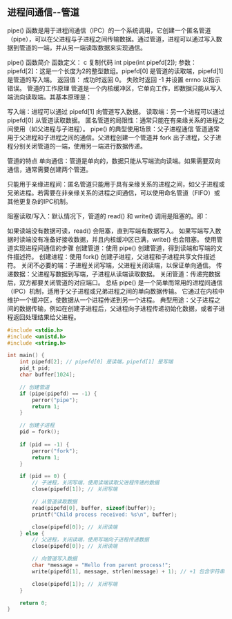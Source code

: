 ## 进程间通信--管道

pipe() 函数是用于进程间通信（IPC）的一个系统调用，它创建一个匿名管道（pipe），可以在父进程与子进程之间传输数据。通过管道，进程可以通过写入数据到管道的一端，并从另一端读取数据来实现通信。

pipe() 函数简介
函数定义：
c
复制代码
int pipe(int pipefd[2]);
参数：
pipefd[2]：这是一个长度为2的整型数组。pipefd[0] 是管道的读取端，pipefd[1] 是管道的写入端。
返回值：
成功时返回 0。
失败时返回 -1 并设置 errno 以指示错误。
管道的工作原理
管道是一个内核缓冲区，它单向工作，即数据只能从写入端流向读取端。其基本原理是：

写入端：进程可以通过 pipefd[1] 向管道写入数据。
读取端：另一个进程可以通过 pipefd[0] 从管道读取数据。
匿名管道的局限性：通常只能在有亲缘关系的进程之间使用（如父进程与子进程）。
pipe() 的典型使用场景：父子进程通信
管道通常用于父进程和子进程之间的通信。父进程创建一个管道并 fork 出子进程，父子进程分别关闭管道的一端，使用另一端进行数据传递。


管道的特点
单向通信：管道是单向的，数据只能从写端流向读端。如果需要双向通信，通常需要创建两个管道。

只能用于亲缘进程间：匿名管道只能用于具有亲缘关系的进程之间，如父子进程或兄弟进程。若需要在非亲缘关系的进程之间通信，可以使用命名管道（FIFO）或其他更复杂的IPC机制。

阻塞读取/写入：默认情况下，管道的 read() 和 write() 调用是阻塞的。即：

如果读端没有数据可读，read() 会阻塞，直到写端有数据写入。
如果写端写入数据时读端没有准备好接收数据，并且内核缓冲区已满，write() 也会阻塞。
使用管道实现进程间通信的步骤
创建管道：使用 pipe() 创建管道，得到读端和写端的文件描述符。
创建进程：使用 fork() 创建子进程，父进程和子进程共享文件描述符。
关闭不必要的端：子进程关闭写端，父进程关闭读端，以保证单向通信。
传递数据：父进程写数据到写端，子进程从读端读取数据。
关闭管道：传递完数据后，双方都要关闭管道的对应端口。
总结
pipe() 是一个简单而常用的进程间通信（IPC）机制，适用于父子进程或兄弟进程之间的单向数据传输。
它通过在内核中维护一个缓冲区，使数据从一个进程传递到另一个进程。
典型用途：父子进程之间的数据传输，例如在创建子进程后，父进程向子进程传递初始化数据，或者子进程返回处理结果给父进程。


```c
#include <stdio.h>
#include <unistd.h>
#include <string.h>

int main() {
    int pipefd[2]; // pipefd[0] 是读端，pipefd[1] 是写端
    pid_t pid;
    char buffer[1024];

    // 创建管道
    if (pipe(pipefd) == -1) {
        perror("pipe");
        return 1;
    }

    // 创建子进程
    pid = fork();
    
    if (pid == -1) {
        perror("fork");
        return 1;
    }

    if (pid == 0) {
        // 子进程，关闭写端，使用读端读取父进程传递的数据
        close(pipefd[1]); // 关闭写端

        // 从管道读取数据
        read(pipefd[0], buffer, sizeof(buffer));
        printf("Child process received: %s\n", buffer);

        close(pipefd[0]); // 关闭读端
    } else {
        // 父进程，关闭读端，使用写端向子进程传递数据
        close(pipefd[0]); // 关闭读端

        // 向管道写入数据
        char *message = "Hello from parent process!";
        write(pipefd[1], message, strlen(message) + 1); // +1 包含字符串结束符

        close(pipefd[1]); // 关闭写端
    }

    return 0;
}



